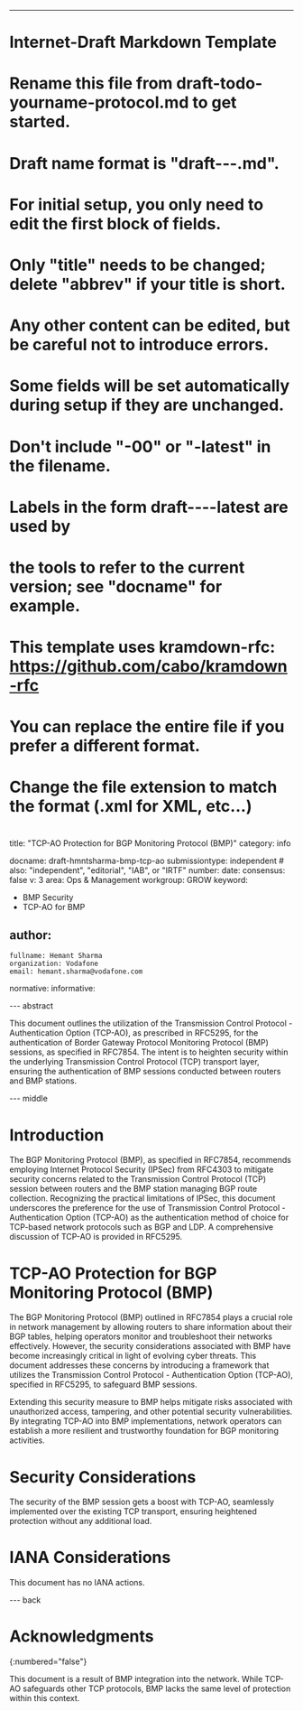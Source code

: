 ---
###
# Internet-Draft Markdown Template
#
# Rename this file from draft-todo-yourname-protocol.md to get started.
# Draft name format is "draft-<yourname>-<workgroup>-<name>.md".
#
# For initial setup, you only need to edit the first block of fields.
# Only "title" needs to be changed; delete "abbrev" if your title is short.
# Any other content can be edited, but be careful not to introduce errors.
# Some fields will be set automatically during setup if they are unchanged.
#
# Don't include "-00" or "-latest" in the filename.
# Labels in the form draft-<yourname>-<workgroup>-<name>-latest are used by
# the tools to refer to the current version; see "docname" for example.
#
# This template uses kramdown-rfc: https://github.com/cabo/kramdown-rfc
# You can replace the entire file if you prefer a different format.
# Change the file extension to match the format (.xml for XML, etc...)
#
###
title: "TCP-AO Protection for BGP Monitoring Protocol (BMP)"
category: info

docname: draft-hmntsharma-bmp-tcp-ao
submissiontype: independent  # also: "independent", "editorial", "IAB", or "IRTF"
number:
date:
consensus: false
v: 3
area: Ops & Management
workgroup: GROW
keyword:
 - BMP Security
 - TCP-AO for BMP

author:
 -
    fullname: Hemant Sharma
    organization: Vodafone
    email: hemant.sharma@vodafone.com

normative:
informative:

--- abstract

This document outlines the utilization of the Transmission Control Protocol - Authentication Option (TCP-AO), as prescribed in RFC5295, for the authentication of Border Gateway Protocol Monitoring Protocol (BMP) sessions, as specified in RFC7854. The intent is to heighten security within the underlying Transmission Control Protocol (TCP) transport layer, ensuring the authentication of BMP sessions conducted between routers and BMP stations.


--- middle

# Introduction

The BGP Monitoring Protocol (BMP), as specified in RFC7854, recommends employing Internet Protocol Security (IPSec) from RFC4303 to mitigate security concerns related to the Transmission Control Protocol (TCP) session between routers and the BMP station managing BGP route collection. Recognizing the practical limitations of IPSec, this document underscores the preference for the use of Transmission Control Protocol - Authentication Option (TCP-AO) as the authentication method of choice for TCP-based network protocols such as BGP and LDP. A comprehensive discussion of TCP-AO is provided in RFC5295.

# TCP-AO Protection for BGP Monitoring Protocol (BMP)

The BGP Monitoring Protocol (BMP) outlined in RFC7854 plays a crucial role in network management by allowing routers to share information about their BGP tables, helping operators monitor and troubleshoot their networks effectively. However, the security considerations associated with BMP have become increasingly critical in light of evolving cyber threats. This document addresses these concerns by introducing a framework that utilizes the Transmission Control Protocol - Authentication Option (TCP-AO), specified in RFC5295, to safeguard BMP sessions.

Extending this security measure to BMP helps mitigate risks associated with unauthorized access, tampering, and other potential security vulnerabilities. By integrating TCP-AO into BMP implementations, network operators can establish a more resilient and trustworthy foundation for BGP monitoring activities.


# Security Considerations

The security of the BMP session gets a boost with TCP-AO, seamlessly implemented over the existing TCP transport, ensuring heightened protection without any additional load.

# IANA Considerations

This document has no IANA actions.


--- back

# Acknowledgments
{:numbered="false"}

This document is a result of BMP integration into the network. While TCP-AO safeguards other TCP protocols, BMP lacks the same level of protection within this context.
